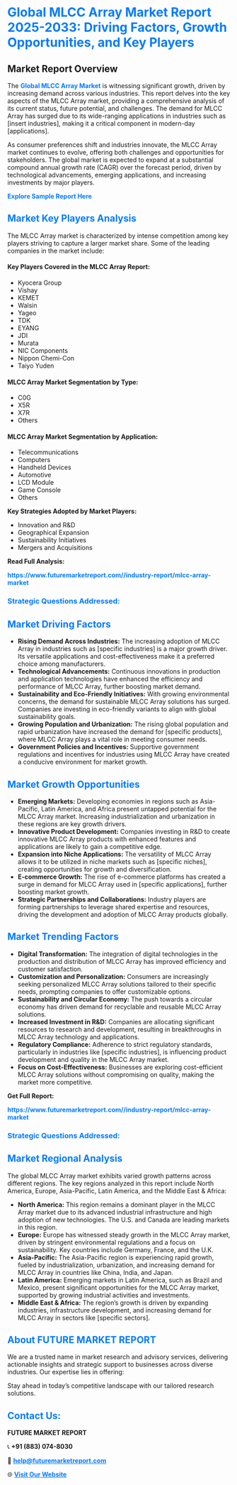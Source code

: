 <h1 style="color: #007BFF;">Global MLCC Array Market Report 2025-2033: Driving Factors, Growth Opportunities, and Key Players</h1>

<section id="overview">
<h2>Market Report Overview</h2>
<p>The <a href="https://www.futuremarketreport.com//industry-report/mlcc-array-market" style="color: #007BFF; text-decoration: none;"><strong>Global MLCC Array Market</strong></a> is witnessing significant growth, driven by increasing demand across various industries. This report delves into the key aspects of the MLCC Array market, providing a comprehensive analysis of its current status, future potential, and challenges. The demand for MLCC Array has surged due to its wide-ranging applications in industries such as [insert industries], making it a critical component in modern-day [applications].</p>
<p>As consumer preferences shift and industries innovate, the MLCC Array market continues to evolve, offering both challenges and opportunities for stakeholders. The global market is expected to expand at a substantial compound annual growth rate (CAGR) over the forecast period, driven by technological advancements, emerging applications, and increasing investments by major players.</p>
</section>

<section id="overview">
<p><a href="https://www.futuremarketreport.com//request-sample/reportId=52178" style="color: #007BFF; text-decoration: none;"><strong>Explore Sample Report Here</strong></a></p>
</section>

<section id="key-players">
<h2 style="color: #007BFF;">Market Key Players Analysis</h2>
<p>The MLCC Array market is characterized by intense competition among key players striving to capture a larger market share. Some of the leading companies in the market include:</p>
<h4>Key Players Covered in the MLCC Array Report:</h4>
<ul><li>Kyocera Group</li><li>Vishay</li><li>KEMET</li><li>Walsin</li><li>Yageo</li><li>TDK</li><li>EYANG</li><li>JDI</li><li>Murata</li><li>NIC Components</li><li>Nippon Chemi-Con</li><li>Taiyo Yuden</li></ul>
<h4>MLCC Array Market Segmentation by Type:</h4>
<ul><li>C0G</li><li>X5R</li><li>X7R</li><li>Others</li></ul>

<h4>MLCC Array Market Segmentation by Application:</h4>
<ul><li>Telecommunications</li><li>Computers</li><li>Handheld Devices</li><li>Automotive</li><li>LCD Module</li><li>Game Console</li><li>Others</li></ul>
<p><strong>Key Strategies Adopted by Market Players:</strong></p>
<ul>
<li>Innovation and R&D</li>
<li>Geographical Expansion</li>
<li>Sustainability Initiatives</li>
<li>Mergers and Acquisitions</li>
</ul>
</section>

<section>
<p><strong>Read Full Analysis: </strong></p><a href="https://www.futuremarketreport.com//industry-report/mlcc-array-market" style="color: #007BFF; text-decoration: none;"><strong>https://www.futuremarketreport.com//industry-report/mlcc-array-market</strong></a>
<h3 style="color: #007BFF;">Strategic Questions Addressed:</h3>
</section>

<section id="driving-factors">
<h2 style="color: #007BFF;">Market Driving Factors</h2>
<ul>
<li><strong>Rising Demand Across Industries:</strong> The increasing adoption of MLCC Array in industries such as [specific industries] is a major growth driver. Its versatile applications and cost-effectiveness make it a preferred choice among manufacturers.</li>
<li><strong>Technological Advancements:</strong> Continuous innovations in production and application technologies have enhanced the efficiency and performance of MLCC Array, further boosting market demand.</li>
<li><strong>Sustainability and Eco-Friendly Initiatives:</strong> With growing environmental concerns, the demand for sustainable MLCC Array solutions has surged. Companies are investing in eco-friendly variants to align with global sustainability goals.</li>
<li><strong>Growing Population and Urbanization:</strong> The rising global population and rapid urbanization have increased the demand for [specific products], where MLCC Array plays a vital role in meeting consumer needs.</li>
<li><strong>Government Policies and Incentives:</strong> Supportive government regulations and incentives for industries using MLCC Array have created a conducive environment for market growth.</li>
</ul>
</section>

<section id="growth-opportunities">
<h2 style="color: #007BFF;">Market Growth Opportunities</h2>
<ul>
<li><strong>Emerging Markets:</strong> Developing economies in regions such as Asia-Pacific, Latin America, and Africa present untapped potential for the MLCC Array market. Increasing industrialization and urbanization in these regions are key growth drivers.</li>
<li><strong>Innovative Product Development:</strong> Companies investing in R&D to create innovative MLCC Array products with enhanced features and applications are likely to gain a competitive edge.</li>
<li><strong>Expansion into Niche Applications:</strong> The versatility of MLCC Array allows it to be utilized in niche markets such as [specific niches], creating opportunities for growth and diversification.</li>
<li><strong>E-commerce Growth:</strong> The rise of e-commerce platforms has created a surge in demand for MLCC Array used in [specific applications], further boosting market growth.</li>
<li><strong>Strategic Partnerships and Collaborations:</strong> Industry players are forming partnerships to leverage shared expertise and resources, driving the development and adoption of MLCC Array products globally.</li>
</ul>
</section>

<section id="trending-factors">
<h2 style="color: #007BFF;">Market Trending Factors</h2>
<ul>
<li><strong>Digital Transformation:</strong> The integration of digital technologies in the production and distribution of MLCC Array has improved efficiency and customer satisfaction.</li>
<li><strong>Customization and Personalization:</strong> Consumers are increasingly seeking personalized MLCC Array solutions tailored to their specific needs, prompting companies to offer customizable options.</li>
<li><strong>Sustainability and Circular Economy:</strong> The push towards a circular economy has driven demand for recyclable and reusable MLCC Array solutions.</li>
<li><strong>Increased Investment in R&D:</strong> Companies are allocating significant resources to research and development, resulting in breakthroughs in MLCC Array technology and applications.</li>
<li><strong>Regulatory Compliance:</strong> Adherence to strict regulatory standards, particularly in industries like [specific industries], is influencing product development and quality in the MLCC Array market.</li>
<li><strong>Focus on Cost-Effectiveness:</strong> Businesses are exploring cost-efficient MLCC Array solutions without compromising on quality, making the market more competitive.</li>
</ul>
</section>

<section>
<p><strong>Get Full Report: </strong></p><a href="https://www.futuremarketreport.com//industry-report/mlcc-array-market" style="color: #007BFF; text-decoration: none;"><strong>https://www.futuremarketreport.com//industry-report/mlcc-array-market</strong></a>
<h3 style="color: #007BFF;">Strategic Questions Addressed:</h3>
</section>


<section id="regional-analysis">
<h2 style="color: #007BFF;">Market Regional Analysis</h2>
<p>The global MLCC Array market exhibits varied growth patterns across different regions. The key regions analyzed in this report include North America, Europe, Asia-Pacific, Latin America, and the Middle East & Africa:</p>
<ul>
<li><strong>North America:</strong> This region remains a dominant player in the MLCC Array market due to its advanced industrial infrastructure and high adoption of new technologies. The U.S. and Canada are leading markets in this region.</li>
<li><strong>Europe:</strong> Europe has witnessed steady growth in the MLCC Array market, driven by stringent environmental regulations and a focus on sustainability. Key countries include Germany, France, and the U.K.</li>
<li><strong>Asia-Pacific:</strong> The Asia-Pacific region is experiencing rapid growth, fueled by industrialization, urbanization, and increasing demand for MLCC Array in countries like China, India, and Japan.</li>
<li><strong>Latin America:</strong> Emerging markets in Latin America, such as Brazil and Mexico, present significant opportunities for the MLCC Array market, supported by growing industrial activities and investments.</li>
<li><strong>Middle East & Africa:</strong> The region’s growth is driven by expanding industries, infrastructure development, and increasing demand for MLCC Array in sectors like [specific sectors].</li>
</ul>
</section>

<footer>
<h2 style="color: #007BFF;">About FUTURE MARKET REPORT</h2>
<p>We are a trusted name in market research and advisory services, delivering actionable insights and strategic support to businesses across diverse industries. Our expertise lies in offering:</p>

<p>Stay ahead in today’s competitive landscape with our tailored research solutions.</p>

<h2 style="color: #007BFF;">Contact Us:</h2>
<p><strong>FUTURE MARKET REPORT</strong></p>
<p>📞 <strong>+91 (883) 074-8030</strong></p>
<p>📧 <strong><a href="mailto:help@futuremarketreport.com" style="color: #007BFF;">help@futuremarketreport.com</a></strong></p>
<p>🌐 <strong><a href="https://www.futuremarketreport.com/" style="color: #007BFF;">Visit Our Website</a></strong></p>
</footer>